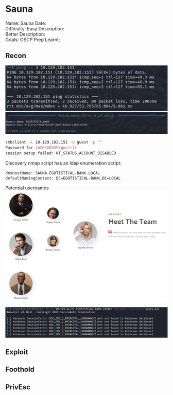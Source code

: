 # Sauna 
Name: Sauna
Date:  
Difficulty:  Easy
Description:  
Better Description:  
Goals:  OSCP Prep
Learnt:

## Recon

![ping](Screenshots/ping.png)
![domain](Screenshots/domainname.png)

```bash
smbclient -L 10.129.102.151 -U guest -p ""
Password for [WORKGROUP\guest]:
session setup failed: NT_STATUS_ACCOUNT_DISABLED
```

Discovery nmap script has an ldap enumeration script:
```
dnsHostName: SAUNA.EGOTISTICAL-BANK.LOCAL
defaultNamingContext: DC=EGOTISTICAL-BANK,DC=LOCAL

```

Potential usernames
![team](Screenshots/theteampic.png)

![impacketone](Screenshots/impacket-getnpusers-one.png)

## Exploit

## Foothold

## PrivEsc

      
